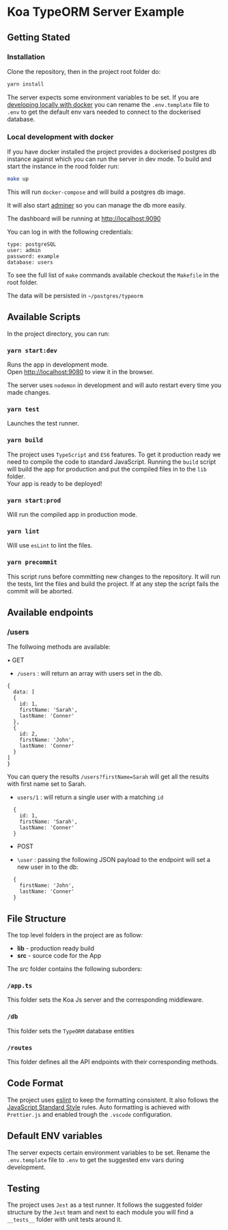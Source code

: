 # Koa TypeORM Server Example


## Getting Stated

### Installation

Clone the repository, then in the project root folder do:

```bash
yarn install
```

The server expects some environment variables to be set. If you are [developing locally with docker](#local-development-with-docker) you can rename the `.env.template` file to `.env` to get the default env vars needed to connect to the dockerised database.

### Local development with docker

If you have docker installed the project provides a dockerised postgres db instance against which you can run the server in dev mode. To build and start the instance in the rood folder run:

```bash
make up
```

This will run `docker-compose` and will build a postgres db image.

It will also start [adminer](https://www.adminer.org/) so you can manage the db more easily.

The dashboard will be running at [http://localhost:9090](http://localhost:9090)

You can log in with the following credentials:

```
type: postgreSQL
user: admin
password: example
database: users
```

To see the full list of `make` commands available checkout the `Makefile` in the root folder.

The data will be persisted in `~/postgres/typeorm`

## Available Scripts

In the project directory, you can run:

### `yarn start:dev`

Runs the app in development mode.<br />
Open [http://localhost:9080](http://localhost:9080) to view it in the browser.

The server uses `nodemon` in development and will auto restart every time you made changes.<br />

### `yarn test`

Launches the test runner.<br />

### `yarn build`

The project uses `TypeScript` and `ES6` features. To get it production ready we need to compile the code to standard JavaScript. Running the `build` script will build the app for production and put the compiled files in to the `lib` folder.<br />
Your app is ready to be deployed!

### `yarn start:prod`

Will run the compiled app in production mode.

### `yarn lint`

Will use `esLint` to lint the files.

### `yarn precommit`

This script runs before committing new changes to the repository. It will run the tests, lint the files and build the project. If at any step the script fails the commit will be aborted.

## Available endpoints

### /users

The follwoing methods are available:

• GET
- `/users` : will return an array with users set in the db. 

```
{ 
  data: [
  {
    id: 1,
    firstName: 'Sarah',
    lastName: 'Conner'
  },
  {
    id: 2,
    firstName: 'John',
    lastName: 'Conner'
  }
]
}
```

You can query the results `/users?firstName=Sarah` will get all the results with first name set to Sarah.

- `users/1` : will return a single user with a matching `id`

```
  {
    id: 1,
    firstName: 'Sarah',
    lastName: 'Conner'
  }
```

* POST

- `\user` : passing the following JSON payload to the endpoint will set a new user in to the db:

```
  {
    firstName: 'John',
    lastName: 'Conner'
  }
```

## File Structure

The top level folders in the project are as follow:

- **lib** - production ready build
- **src** - source code for the App

The _src_ folder contains the following suborders:

### `/app.ts`

This folder sets the Koa Js server and the corresponding middleware.

### `/db`

This folder sets the `TypeORM` database entities

### `/routes`

This folder defines all the API endpoints with their corresponding methods.

## Code Format

The project uses [eslint](https://eslint.org/) to keep the formatting consistent. It also follows the [JavaScript Standard Style](https://standardjs.com/) rules. Auto formatting is achieved with `Prettier.js` and enabled trough the `.vscode` configuration.

## Default ENV variables
The server expects certain environment variables to be set. Rename the `.env.template` file to `.env` to get the suggested env vars during development.

## Testing

The project uses `Jest` as a test runner. It follows the suggested folder structure by the `Jest` team and next to each module you will find a `__tests__` folder with unit tests around it.
